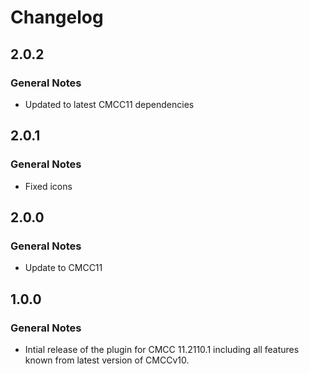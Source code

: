 Changelog
================================================================================

2.0.2
--------------------------------------------------------------------------------

### General Notes

* Updated to latest CMCC11 dependencies

2.0.1
--------------------------------------------------------------------------------

### General Notes

* Fixed icons

2.0.0
--------------------------------------------------------------------------------

### General Notes

* Update to CMCC11

1.0.0
--------------------------------------------------------------------------------

### General Notes

* Intial release of the plugin for CMCC 11.2110.1 including all features known from latest version of CMCCv10.
